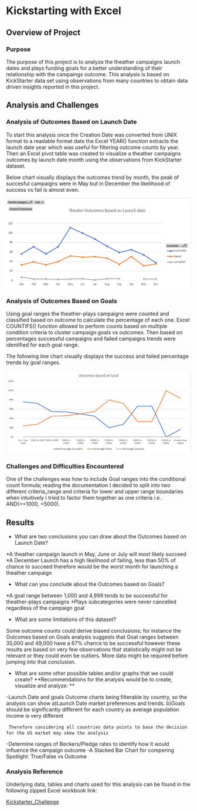 # Kickstarting with Excel

## Overview of Project
### Purpose

The purpose of this project is to analyze the theather campaigns launch dates and plays funding goals for a better understanding of their relationship with the campaings outcome. This analysis is based on KickStarter data set using observations from many countries to obtain data driven insights reported in this project. 

## Analysis and Challenges

### Analysis of Outcomes Based on Launch Date


To start this analysis once the Creation Date was converted from UNIX format to a readable format date the Excel YEAR() function extracts the launch date year which was useful for filtering outcome counts by year. Then an Excel pivot table was created to visualize a theather campaigns outcomes by launch date month using the observations from KickStarter dataset.

Below chart visually displays the outcomes trend by month, the peak of succesful campaigns were in May but in December the likelihood of success vs fail is almost even. 

![Theater_Outcomes_vs_Launch](https://github.com/Mejikano/Module-1-Challenge-KickStarter-Analysis/blob/main/Resources/Theater_Outcomes_vs_Launch.PNG)


### Analysis of Outcomes Based on Goals


Using goal ranges the theather-plays campaigns were counted and classified based on outcome to calculate the percentage of each one. Excel COUNTIFS() function allowed to perform counts based on multiple condition criteria to cluster campaign goals vs outcomes. Then based on percentages successful campaigns and failed campaigns trends were identified for each goal range.

The following line chart visually displays the success and failed percentage trends by goal ranges. 

![Outcomes_vs_Goals](https://github.com/Mejikano/Module-1-Challenge-KickStarter-Analysis/blob/main/Resources/Outcomes_vs_Goals.PNG)

### Challenges and Difficulties Encountered

One of the challenges was how to include Goal ranges into the conditional count formula; reading the documentation I decided to split into two different criteria_range and criteria for lower and upper range boundaries when intuitively I tried to factor them together as one criteria i.e. AND(>=1000, <5000).

## Results


- What are two conclusions you can draw about the Outcomes based on Launch Date?

*A theather campaign launch in May, June or July will most likely succeed
*A December Launch has a high likelihood of failing, less than 50% of chance to succeed therefore would be the worst month for launching a theather campaign 

- What can you conclude about the Outcomes based on Goals?

*A goal range between 1,000 and 4,999 tends to be successful for theather-plays campaigns 
*Plays subcategories were never cancelled regardless of the campaign goal 

- What are some limitations of this dataset?

Some outcome counts could derive biased conclusions; for instance the Outcomes based on Goals analysis suggests that Goal ranges between 35,000 and 49,000 have a 67% chance to be successful however these results are based on very few observations that statistically might not be relevant or they could even be outliers. More data might be required before jumping into that conclusion.



- What are some other possible tables and/or graphs that we could create?
**Recommendations for the analysis would be to create, visualize and analyze: **

-Launch Date and goals Outcome charts being filterable by country, so the analysis can show 
     a)Launch Date  market preferences and trends. 
     b)Goals should be significantly different for each country as average population income is very different 
     
     Therefore considering all countries data points to base the decision for the US market may skew the analysis 
        
-Determine ranges of Beckers/Pledge rates to identify how it would influence the campaign outcome
-A Stacked Bar Chart for compering Spotlight: True/False vs Outcome

### Analysis Reference
Underlying data, tables and charts used for this analysis can be found in the following zipped Excel workbook link:

[Kickstarter_Challenge](https://github.com/Mejikano/Module-1-Challenge-KickStarter-Analysis/blob/main/Kickstarter_Challenge.zip)

